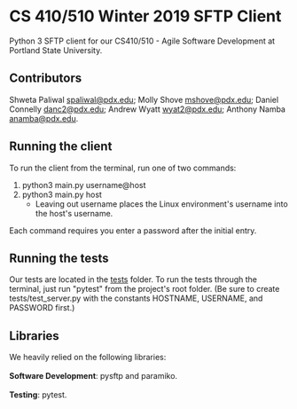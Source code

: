 # CS  410/510 Winter 2019 SFTP Client

Python 3 SFTP client for our CS410/510 - Agile Software Development at Portland State University.

## Contributors
Shweta Paliwal <spaliwal@pdx.edu>;
Molly Shove <mshove@pdx.edu>;
Daniel Connelly <danc2@pdx.edu>;
Andrew Wyatt <wyat2@pdx.edu>;
Anthony Namba <anamba@pdx.edu>.

## Running the client

To run the client from the terminal, run one of two commands:
1) python3 main.py username@host
2) python3 main.py host
   - Leaving out username places the Linux environment's username into the host's username.
   
Each command requires you enter a password after the initial entry.

## Running the tests

Our tests are located in the [tests](tests) folder. To run the tests through the terminal, just run "pytest" from the project's root folder. (Be sure to create tests/test_server.py with the constants HOSTNAME, USERNAME, and PASSWORD first.)

## Libraries

We heavily relied on the following libraries:<br></br>
<b>Software Development</b>: pysftp and paramiko. <br></br>
<b>Testing</b>: pytest.<br></br>
